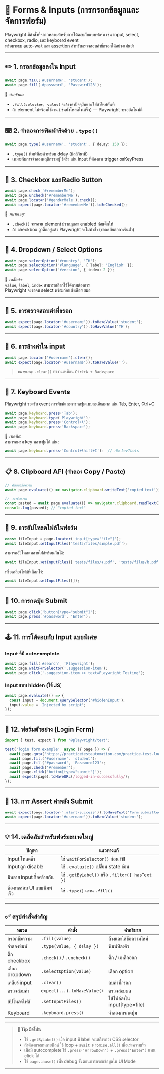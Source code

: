 # 🧾 Forms & Inputs (การกรอกข้อมูลและจัดการฟอร์ม)

Playwright มีคำสั่งที่หลากหลายสำหรับการโต้ตอบกับแบบฟอร์ม เช่น input, select, checkbox, radio, และ keyboard event  
พร้อมระบบ auto-wait และ assertion สำหรับตรวจสอบค่าที่กรอกได้อย่างแม่นยำ

---

## ✏️ 1. กรอกข้อมูลลงใน Input

```ts
await page.fill('#username', 'student');
await page.fill('#password', 'Password123');
```

📘 *คำอธิบาย:*  
- `.fill(selector, value)` จะล้างค่าปัจจุบันและใส่ค่าใหม่ทันที  
- ถ้า element ไม่พร้อมใช้งาน (เช่นยังโหลดไม่เสร็จ) — Playwright จะรออัตโนมัติ

---

## ⌨️ 2. จำลองการพิมพ์จริงด้วย `.type()`

```ts
await page.type('#username', 'student', { delay: 150 });
```

- `.type()` พิมพ์ทีละตัวพร้อม delay (มิลลิวินาที)  
- เหมาะกับการจำลองพฤติกรรมผู้ใช้จริง เช่น input ที่ต้องการ trigger onKeyPress

---

## 🔘 3. Checkbox และ Radio Button

```ts
await page.check('#rememberMe');
await page.uncheck('#rememberMe');
await page.locator('#genderMale').check();
await expect(page.locator('#rememberMe')).toBeChecked();
```

📘 *หมายเหตุ:*  
- `.check()` จะรอจน element ปรากฏและ enabled ก่อนติ๊กให้  
- ถ้า checkbox ถูกติ๊กอยู่แล้ว Playwright จะไม่ทำซ้ำ (ปลอดภัยต่อการรันซ้ำ)

---

## 📑 4. Dropdown / Select Options

```ts
await page.selectOption('#country', 'TH');
await page.selectOption('#language', { label: 'English' });
await page.selectOption('#version', { index: 2 });
```

📘 *เคล็ดลับ:*  
`value`, `label`, `index` สามารถเลือกใช้ได้ตามต้องการ  
Playwright จะรอจน select พร้อมก่อนสั่งเลือกเสมอ

---

## 🔢 5. การตรวจสอบค่าที่กรอก

```ts
await expect(page.locator('#username')).toHaveValue('student');
await expect(page.locator('#country')).toHaveValue('TH');
```

---

## 🧠 6. การล้างค่าใน input

```ts
await page.locator('#username').clear();
await expect(page.locator('#username')).toHaveValue('');
```

> *หมายเหตุ:* `.clear()` ทำงานเหมือน `Ctrl+A + Backspace`

---

## 🧩 7. Keyboard Events

Playwright รองรับ event การพิมพ์และการกดปุ่มแบบละเอียดมาก เช่น Tab, Enter, Ctrl+C

```ts
await page.keyboard.press('Tab');
await page.keyboard.type('Playwright');
await page.keyboard.press('Control+A');
await page.keyboard.press('Backspace');
```

📘 *เทคนิค:*  
สามารถผสม key หลายปุ่มได้ เช่น:
```ts
await page.keyboard.press('Control+Shift+I');  // เปิด DevTools
```

---

## 📋 8. Clipboard API (จำลอง Copy / Paste)

```ts
// คัดลอกข้อความ
await page.evaluate(() => navigator.clipboard.writeText('copied text'));

// วางข้อความ
const pasted = await page.evaluate(() => navigator.clipboard.readText());
console.log(pasted); // "copied text"
```

---

## 📂 9. การอัปโหลดไฟล์ในฟอร์ม

```ts
const fileInput = page.locator('input[type="file"]');
await fileInput.setInputFiles('tests/files/sample.pdf');
```

สามารถอัปโหลดหลายไฟล์พร้อมกันได้:
```ts
await fileInput.setInputFiles(['tests/files/a.pdf', 'tests/files/b.pdf']);
```

หรือเคลียร์ไฟล์ที่เลือกไว้:
```ts
await fileInput.setInputFiles([]);
```

---

## 🧩 10. การกดปุ่ม Submit

```ts
await page.click('button[type="submit"]');
await page.press('#password', 'Enter');
```

---

## 🕹️ 11. การโต้ตอบกับ Input แบบพิเศษ

### Input ที่มี autocomplete
```ts
await page.fill('#search', 'Playwright');
await page.waitForSelector('.suggestion-item');
await page.click('.suggestion-item >> text=Playwright Testing');
```

### Input แบบ hidden (ใช้ JS)
```ts
await page.evaluate(() => {
  const input = document.querySelector('#hiddenInput');
  input.value = 'Injected by script';
});
```

---

## 🧪 12. ฟอร์มตัวอย่าง (Login Form)

```ts
import { test, expect } from '@playwright/test';

test('login form example', async ({ page }) => {
  await page.goto('https://practicetestautomation.com/practice-test-login/');
  await page.fill('#username', 'student');
  await page.fill('#password', 'Password123');
  await page.check('#remember');
  await page.click('button[type="submit"]');
  await expect(page).toHaveURL(/logged-in-successfully/);
});
```

---

## 🧱 13. การ Assert ค่าหลัง Submit

```ts
await expect(page.locator('.alert-success')).toHaveText('Form submitted successfully!');
await expect(page.locator('#username')).toHaveValue('student');
```

---

## 💡 14. เคล็ดลับสำหรับฟอร์มขนาดใหญ่

| ปัญหา | แนวทางแก้ |
|--------|------------|
| Input โหลดช้า | ใช้ `waitForSelector()` ก่อน fill |
| Input ถูก disable | ใช้ `.evaluate()` เปลี่ยน state ก่อน |
| มีหลาย input ชื่อคล้ายกัน | ใช้ `.getByLabel()` หรือ `.filter({ hasText })` |
| ต้องทดสอบ UI แบบพิมพ์เร็ว | ใช้ `.type()` แทน `.fill()` |

---

## ✅ สรุปคำสั่งสำคัญ

| หมวด | คำสั่ง | คำอธิบาย |
|-------|----------|-----------|
| กรอกข้อความ | `.fill(value)` | ล้างและใส่ข้อความใหม่ |
| จำลองพิมพ์ | `.type(value, { delay })` | พิมพ์ทีละตัว |
| ติ๊ก checkbox | `.check()` / `.uncheck()` | ติ๊ก / เอาติ๊กออก |
| เลือก dropdown | `.selectOption(value)` | เลือก option |
| เคลียร์ input | `.clear()` | ลบค่าที่กรอก |
| ตรวจสอบค่า | `expect(...).toHaveValue()` | ตรวจสอบผล |
| อัปโหลดไฟล์ | `.setInputFiles()` | ใส่ไฟล์ลงใน input[type=file] |
| Keyboard | `.keyboard.press()` | จำลองการกดปุ่ม |

---

> 💬 **Tip มือโปร:**  
> - ใช้ `.getByLabel()` เมื่อ input มี label จะเสถียรกว่า CSS selector  
> - ถ้าต้องกรอกหลายฟิลด์ ใช้ loop + `await Promise.all()` เพื่อเร่งความเร็ว  
> - เมื่อมี autocomplete ใช้ `.press('ArrowDown')` + `.press('Enter')` แทน click ได้  
> - ใช้ `page.pause()` เพื่อ debug ขั้นตอนการกรอกข้อมูลใน UI Mode  

---
